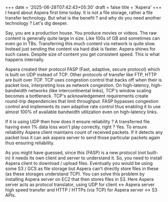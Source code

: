 +++
date = '2025-06-28T07:42:43+05:30'
draft = false
title = 'Aspera'
+++
I heard about Aspera first time today. It is not a file storage, rather a file transfer technology. But what is the benefit ? and why do you need another technology ? Let's dig deeper. 

Say, you are a production house. You produce movies or videos. The raw content is generally quite large in size. Like 100s of GB and sometimes can even go in TBs. Transferring this much content via network is quite slow. Instead just sending the content via hard disk is faster. Aspera shines for such cases. Despite size of content you get consistent speed. This is what happens internally. 

Aspera created their protocol FASP (Fast, adaptive, secure protocol) which is built on UDP instead of TCP. Other protocols of transfer like FTP, HTTP are built over TCP. TCP uses congestion control that backs off when their is packet loss, interpreting loss as network congestion. On high-latency, high-bandwidth networks (like intercontinental links), TCP's window scaling becomes a bottleneck. TCP's acknowledgement requirements create round-trip dependencies that limit throughput. FASP bypasses congestion control and implements its own adaptive rate control thus enabling it to use almost 100% of available bandwidth utilization even on high-latency links.

If it is using UDP then how does it ensure reliability ? A transferred file having even 1% data loss won't play correctly, right ? Yes. To ensure reliability Aspera client maintains count of received packets. If it detects any packet loss it can ask aspera server to send those particular packets again thus ensuring reliability. 

As you might have guessed, since this (FASP) is a new protocol (not built-in) it needs its own client and server to understand it. So, you need to install Aspera client to download / upload files. Eventually you would be using some S3 / GCS as file storage but Aspera can't directly store files in these (as these storages understand TCP). You can solve this problem by installing Aspera server on EC2 that then stores files in S3. Here Aspera server acts as protocol translator, using UDP for client <-> Aspera server high speed transfer and HTTP / HTTPs (via TCP) for Aspera server <-> S3 APIs.